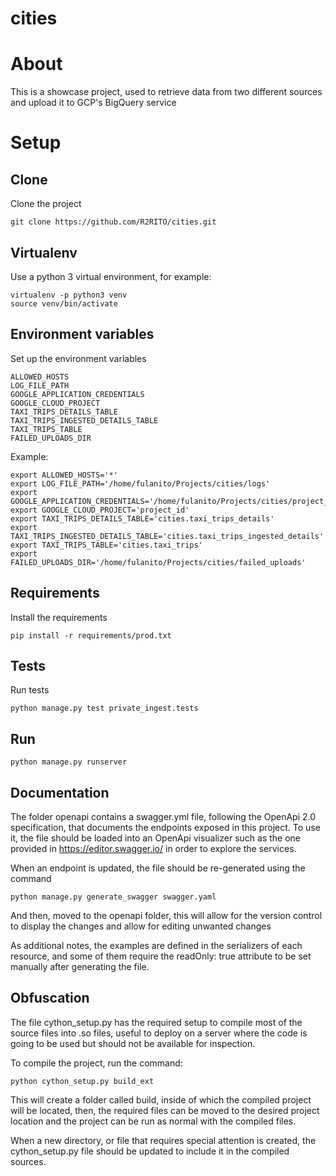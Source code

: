 # cities

# About

This is a showcase project, used to retrieve data from two different sources
and upload it to GCP's BigQuery service


# Setup

## Clone
Clone the project

    git clone https://github.com/R2RITO/cities.git

## Virtualenv
Use a python 3 virtual environment, for example:

    virtualenv -p python3 venv
    source venv/bin/activate

## Environment variables
Set up the environment variables

    ALLOWED_HOSTS
    LOG_FILE_PATH
    GOOGLE_APPLICATION_CREDENTIALS
    GOOGLE_CLOUD_PROJECT
    TAXI_TRIPS_DETAILS_TABLE
    TAXI_TRIPS_INGESTED_DETAILS_TABLE
    TAXI_TRIPS_TABLE
    FAILED_UPLOADS_DIR
    
Example:

    export ALLOWED_HOSTS='*'
    export LOG_FILE_PATH='/home/fulanito/Projects/cities/logs'
    export GOOGLE_APPLICATION_CREDENTIALS='/home/fulanito/Projects/cities/project_creds.json'
    export GOOGLE_CLOUD_PROJECT='project_id'
    export TAXI_TRIPS_DETAILS_TABLE='cities.taxi_trips_details'
    export TAXI_TRIPS_INGESTED_DETAILS_TABLE='cities.taxi_trips_ingested_details'
    export TAXI_TRIPS_TABLE='cities.taxi_trips'
    export FAILED_UPLOADS_DIR='/home/fulanito/Projects/cities/failed_uploads'

## Requirements
Install the requirements

    pip install -r requirements/prod.txt
    
## Tests
Run tests

    python manage.py test private_ingest.tests

## Run 

    python manage.py runserver


## Documentation

The folder openapi contains a swagger.yml file, following the OpenApi 2.0
specification, that documents the endpoints exposed in this project. To
use it, the file should be loaded into an OpenApi visualizer such as the
one provided in https://editor.swagger.io/ in order to explore the
services.

When an endpoint is updated, the file should be re-generated using the
command

    python manage.py generate_swagger swagger.yaml

And then, moved to the openapi folder, this will allow for the version control
to display the changes and allow for editing unwanted changes

As additional notes, the examples are defined in the serializers of each
resource, and some of them require the readOnly: true attribute to be set
manually after generating the file.
    
## Obfuscation

The file cython_setup.py has the required setup to compile most of the
source files into .so files, useful to deploy on a server where the code
is going to be used but should not be available for inspection.

To compile the project, run the command:

    python cython_setup.py build_ext

This will create a folder called build, inside of which the compiled
project will be located, then, the required files can be moved to the
desired project location and the project can be run as normal with the
compiled files.

When a new directory, or file that requires special attention is created,
the cython_setup.py file should be updated to include it in the compiled
sources.
